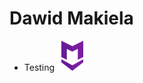 # Dawid Makiela
- Testing
![My image](https://github.com/adam-p/markdown-here/raw/master/src/common/images/icon48.png)
